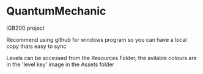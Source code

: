# QuantumMechanic
IGB200 project

Recommend using github for windows program so you can have a local copy thats easy to sync

Levels can be accessed from the Resources Folder, the avilable colours are in the 'level key' image in the Assets folder
